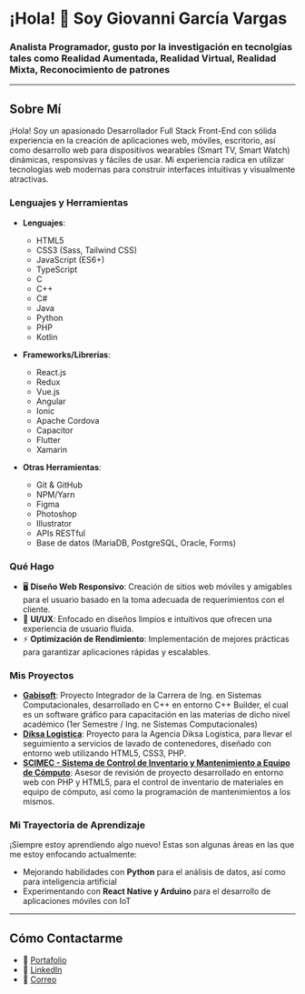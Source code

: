 # ¡Hola! 👋 Soy Giovanni García Vargas

### Analista Programador, gusto por la investigación en tecnolgías tales como Realidad Aumentada, Realidad Virtual, Realidad Mixta, Reconocimiento de patrones

---

## Sobre Mí

¡Hola! Soy un apasionado Desarrollador Full Stack Front-End con sólida experiencia en la creación de aplicaciones web, móviles, escritorio, así como desarrollo web para dispositivos wearables (Smart TV, Smart Watch) dinámicas, responsivas y fáciles de usar. Mi experiencia radica en utilizar tecnologías web modernas para construir interfaces intuitivas y visualmente atractivas. 
### Lenguajes y Herramientas

- **Lenguajes**: 
  - HTML5
  - CSS3 (Sass, Tailwind CSS)
  - JavaScript (ES6+)
  - TypeScript
  - C
  - C++
  - C#
  - Java
  - Python
  - PHP
  - Kotlin
- **Frameworks/Librerías**: 
  - React.js
  - Redux
  - Vue.js
  - Angular
  - Ionic
  - Apache Cordova
  - Capacitor
  - Flutter
  - Xamarin

- **Otras Herramientas**: 
  - Git & GitHub
  - NPM/Yarn
  - Figma
  - Photoshop
  - Illustrator
  - APIs RESTful
  - Base de datos (MariaDB, PostgreSQL, Oracle, Forms)

### Qué Hago

- 🖥 **Diseño Web Responsivo**: Creación de sitios web móviles y amigables para el usuario basado en la toma adecuada de requerimientos con el cliente.
- 🎨 **UI/UX**: Enfocado en diseños limpios e intuitivos que ofrecen una experiencia de usuario fluida.
- ⚡ **Optimización de Rendimiento**: Implementación de mejores prácticas para garantizar aplicaciones rápidas y escalables.

### Mis Proyectos

- **[Gabisoft](https://github.com/GiovanniGarciaVargas/Gabisoft.git)**: Proyecto Integrador de la Carrera de Ing. en Sistemas Computacionales, desarrollado en C++ en entorno C++ Builder, el cual es un software gráfico para capacitación en las materias de dicho nivel académico (1er Semestre / Ing. ne Sistemas Computacionales)
- **[Diksa Logistica](https://github.com/GiovanniGarciaVargas/diksalogistica.git)**: Proyecto para la Agencia Diksa Logística, para llevar el seguimiento a servicios de lavado de contenedores, diseñado con entorno web utilizando HTML5, CSS3, PHP.
- **[SCIMEC - Sistema de Control de Inventario y Mantenimiento a Equipo de Cómputo](https://github.com/GiovanniGarciaVargas/SCIMEC.git)**: Asesor de revisión de proyecto desarrollado en entorno web con PHP y HTML5, para el control de inventario de materiales en equipo de cómputo, así como la programación de mantenimientos a los mismos.


### Mi Trayectoria de Aprendizaje

¡Siempre estoy aprendiendo algo nuevo! Estas son algunas áreas en las que me estoy enfocando actualmente:
- Mejorando habilidades con **Python** para el análisis de datos, así como para inteligencia artificial
- Experimentando con **React Native y Arduino** para el desarrollo de aplicaciones móviles con IoT

---

## Cómo Contactarme

- 💼 [Portafolio](https://github.com/GiovanniGarciaVargas)
- 💬 [LinkedIn](https://www.linkedin.com/in/giovanni-garcia-vargas-2b341b120/)
- 📧 [Correo](giovannigv475@gmail.com)
